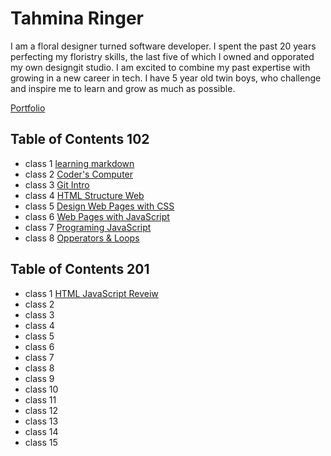 
# **Tahmina Ringer**

I am a floral designer turned software developer. I spent the past 20 years perfecting my floristry skills, the last five of which I owned and opporated my own designgit studio. I am excited to combine my past expertise with growing in a new career in tech. I have 5 year old twin boys, who challenge and inspire me to learn and grow as much as possible.

[Portfolio](https://github.com/tahminaringer)

## Table of Contents 102

- class 1  [learning markdown](learning_markdown.md)
- class 2  [Coder's Computer](coders_computer.md)
- class 3  [Git Intro](git.md)
- class 4  [HTML Structure Web](HTML_StructureWeb.md)
- class 5  [Design Web Pages with CSS](webpages_css.md)
- class 6  [Web Pages with JavaScript](webpages_js.md)
- class 7  [Programing JavaScript](programming_JS.md)
- class 8  [Opperators & Loops](opperators_loops.md)

## Table of Contents 201

- class 1 [HTML JavaScript Reveiw](HTML_JS_read01.md)
- class 2
- class 3
- class 4
- class 5
- class 6
- class 7
- class 8
- class 9
- class 10
- class 11
- class 12
- class 13
- class 14
- class 15
  